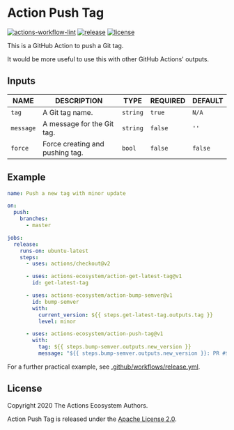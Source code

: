 # Action Push Tag

[![actions-workflow-lint][actions-workflow-lint-badge]][actions-workflow-lint]
[![release][release-badge]][release]
[![license][license-badge]][license]

This is a GitHub Action to push a Git tag.

It would be more useful to use this with other GitHub Actions' outputs.

## Inputs

| NAME      | DESCRIPTION                     | TYPE     | REQUIRED | DEFAULT |
| --------- | ------------------------------- | -------- | -------- | ------- |
| `tag`     | A Git tag name.                 | `string` | `true`   | `N/A`   |
| `message` | A message for the Git tag.      | `string` | `false`  | `''`    |
| `force`   | Force creating and pushing tag. | `bool`   | `false`  | `false` |

## Example

```yaml
name: Push a new tag with minor update

on:
  push:
    branches:
      - master

jobs:
  release:
    runs-on: ubuntu-latest
    steps:
      - uses: actions/checkout@v2

      - uses: actions-ecosystem/action-get-latest-tag@v1
        id: get-latest-tag

      - uses: actions-ecosystem/action-bump-semver@v1
        id: bump-semver
        with:
          current_version: ${{ steps.get-latest-tag.outputs.tag }}
          level: minor

      - uses: actions-ecosystem/action-push-tag@v1
        with:
          tag: ${{ steps.bump-semver.outputs.new_version }}
          message: "${{ steps.bump-semver.outputs.new_version }}: PR #${{ github.event.pull_request.number }} ${{ github.event.pull_request.title }}"
```

For a further practical example, see [.github/workflows/release.yml](.github/workflows/release.yml).

## License

Copyright 2020 The Actions Ecosystem Authors.

Action Push Tag is released under the [Apache License 2.0](./LICENSE).

<!-- badge links -->

[actions-workflow-lint]: https://github.com/actions-ecosystem/action-push-tag/actions?query=workflow%3ALint
[actions-workflow-lint-badge]: https://img.shields.io/github/workflow/status/actions-ecosystem/action-push-tag/Lint?label=Lint&style=for-the-badge&logo=github
[release]: https://github.com/actions-ecosystem/action-push-tag/releases
[release-badge]: https://img.shields.io/github/v/release/actions-ecosystem/action-push-tag?style=for-the-badge&logo=github
[license]: LICENSE
[license-badge]: https://img.shields.io/github/license/actions-ecosystem/action-add-labels?style=for-the-badge
